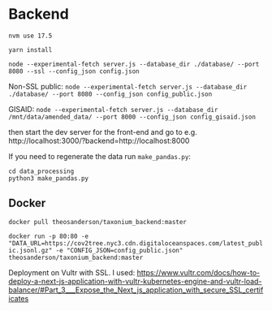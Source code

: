 # Backend

`nvm use 17.5`

`yarn install`

`node --experimental-fetch server.js --database_dir ./database/ --port 8080 --ssl --config_json config.json`

Non-SSL public:
`node --experimental-fetch server.js --database_dir ./database/ --port 8080 --config_json config_public.json`

GISAID:
`node --experimental-fetch server.js --database_dir /mnt/data/amended_data/ --port 8000 --config_json config_gisaid.json`

then start the dev server for the front-end and go to e.g. http://localhost:3000/?backend=http://localhost:8000

If you need to regenerate the data run `make_pandas.py`:

```
cd data_processing
python3 make_pandas.py
```

## Docker

`docker pull theosanderson/taxonium_backend:master`

`docker run -p 80:80 -e "DATA_URL=https://cov2tree.nyc3.cdn.digitaloceanspaces.com/latest_public.jsonl.gz" -e "CONFIG_JSON=config_public.json" theosanderson/taxonium_backend:master`

Deployment on Vultr with SSL. I used: https://www.vultr.com/docs/how-to-deploy-a-next-js-application-with-vultr-kubernetes-engine-and-vultr-load-balancer/#Part_3___Expose_the_Next_js_application_with_secure_SSL_certificates
